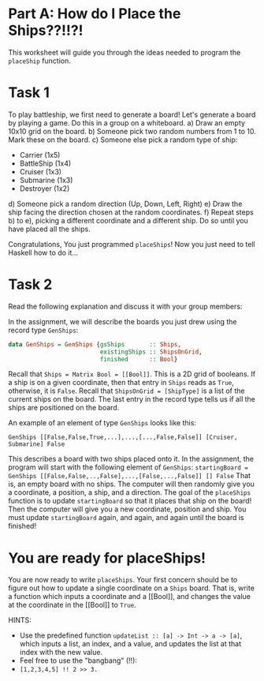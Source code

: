 # Part A: How do I Place the Ships??!!?!

This worksheet will guide you through the ideas needed to program the `placeShip` function.


# Task 1
To play battleship, we first need to generate a board! Let's generate a board by playing a game. Do this in a group on a whiteboard.
a) Draw an empty 10x10 grid on the board.
b) Someone pick two random numbers from 1 to 10. Mark these on the board.
c) Someone else pick a random type of ship:
 - Carrier (1x5)
 - BattleShip (1x4)
 - Cruiser (1x3)
 - Submarine (1x3)
 - Destroyer (1x2)

d) Someone pick a random direction (Up, Down, Left, Right)
e) Draw the ship facing the direction chosen at the random coordinates.
f) Repeat steps b) to e), picking a different coordinate and a different ship. Do so until you have placed all the ships. 

Congratulations, You just programmed `placeShips`! Now you just need to tell Haskell how to do it...

# Task 2
Read the following explanation and discuss it with your group members:

In the assignment, we will describe the boards you just drew using the record type `GenShips`:

```haskell
data GenShips = GenShips {gsShips       :: Ships,
                          existingShips :: ShipsOnGrid,
                          finished      :: Bool}
```

Recall that `Ships = Matrix Bool = [[Bool]]`. This is a 2D grid of booleans. If a ship is on a given coordinate, then that entry in `Ships` reads as `True`, otherwise, it is `False`. Recall that `ShipsOnGrid = [ShipType]` is a list of the current ships on the board. The last entry in the record type tells us if all the ships are positioned on the board.

An example of an element of type `GenShips` looks like this:

```GenShips [[False,False,True,...],...,[...,False,False]] [Cruiser, Submarine] False```

This describes a board with two ships placed onto it.
In the assignment, the program will start with the following element of `GenShips`:
```startingBoard = GenShips [[False,False,..,False],...,[False,...,False]] [] False```
That is, an empty board with no ships.
The computer will then randomly give you a coordinate, a position, a ship, and a direction. The goal of the `placeShips` function is to update `startingBoard` so that it places that ship on the board! Then the computer will give you a new coordinate, position and ship. You must update `startingBoard` again, and again, and again until the board is finished!

# You are ready for placeShips!

You are now ready to write `placeShips`. Your first concern should be to figure out how to update a single coordinate on a `Ships` board. That is, write a function which inputs a coordinate and a [[Bool]], and changes the value at the coordinate in the [[Bool]] to `True`.

HINTS:
 - Use the predefined function `updateList :: [a] -> Int -> a -> [a]`, which inputs a list, an index, and a value, and updates the list at that index with the new value.
 - Feel free to use the "bangbang" (!!): 
 - ```[1,2,3,4,5] !! 2 >> 3. ```

